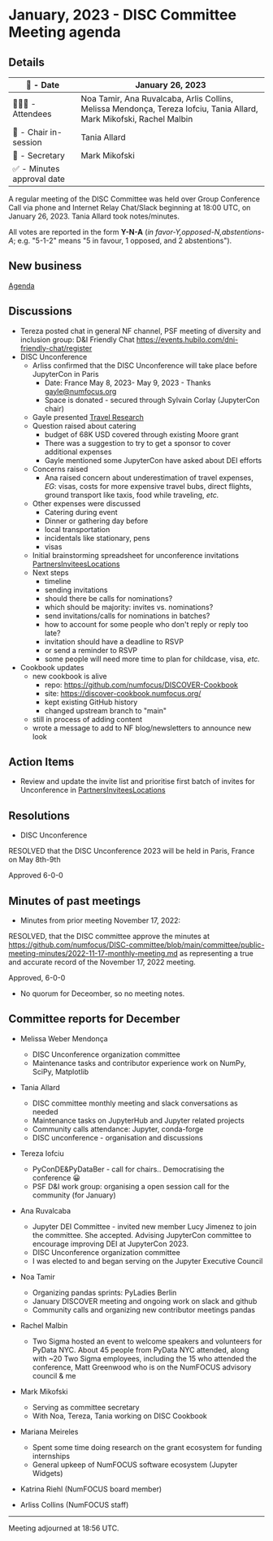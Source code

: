 # January, 2023 - DISC Committee Meeting agenda

## Details

| 📅 - Date | January 26, 2023 |
|-----------|---|
| 🙋🏽‍♀️ - Attendees | Noa Tamir, Ana Ruvalcaba, Arlis Collins, Melissa Mendonça, Tereza Iofciu, Tania Allard, Mark Mikofski, Rachel Malbin |
| 💬 - Chair in-session | Tania Allard |
| 📝 - Secretary | Mark Mikofski |
| ✅ - Minutes approval date |   |

A regular meeting of the DISC Committee was held over Group Conference Call via phone and Internet Relay Chat/Slack beginning at 18:00 UTC, on January 26, 2023. Tania Allard took notes/minutes.

All votes are reported in the form **Y-N-A** (*in favor-Y‚opposed-N‚abstentions-A*; e.g. "5-1-2" means "5 in favour, 1 opposed, and 2 abstentions").

## New business

[Agenda](https://docs.google.com/document/d/13J66gq-sj-8hAdj44OKj2YmxitCZsDReC4lmtC5VBI0)

## Discussions

* Tereza posted chat in general NF channel, PSF meeting of diversity and inclusion group: D&I Friendly Chat https://events.hubilo.com/dni-friendly-chat/register
* DISC Unconference
  - Arliss confirmed that the DISC Unconference will take place before JupyterCon in Paris 
    + Date: France May 8, 2023- May 9, 2023 -  Thanks gayle@numfocus.org
    + Space is donated - secured through Sylvain Corlay (JupyterCon chair)
  - Gayle presented [Travel Research](https://docs.google.com/document/d/1EpPNyactymDbYbQjLQ3fZS8unw28bU5pvo7nuY9d9wg)
  - Question raised about catering
    + budget of 68K USD covered through existing Moore grant
    + There was a suggestion to try to get a sponsor to cover additional expenses
    + Gayle mentioned some JupyterCon have asked about DEI efforts
  - Concerns raised
    + Ana raised concern about underestimation of travel expenses, _EG_: visas, costs for more expensive travel bubs, direct flights, ground transport like taxis, food while traveling, _etc._
  - Other expenses were discussed
    + Catering during event
    + Dinner or gathering day before
    + local transportation
    + incidentals like stationary, pens
    + visas
  - Initial brainstorming spreadsheet for unconference invitations [PartnersInviteesLocations](https://docs.google.com/spreadsheets/d/158TAICTeqzqdonVwnh3aR-AMhD2Z3S9dBen-mL0Kujg)
  - Next steps
    + timeline
    + sending invitations
    + should there be calls for nominations?
    + which should be majority: invites vs. nominations?
    + send invitations/calls for nominations in batches?
    + how to account for some people who don't reply or reply too late?
    + invitation should have a deadline to RSVP 
    + or send a reminder to RSVP
    + some people will need more time to plan for childcase, visa, _etc._
* Cookbook updates
  - new cookbook is alive
    + repo: https://github.com/numfocus/DISCOVER-Cookbook
    + site: https://discover-cookbook.numfocus.org/
    + kept existing GitHub history
    + changed upstream branch to "main"
  - still in process of adding content
  - wrote a message to add to NF blog/newsletters to announce new look

## Action Items
- Review and update the invite list and prioritise first batch of invites for Unconference in [PartnersInviteesLocations](https://docs.google.com/spreadsheets/d/158TAICTeqzqdonVwnh3aR-AMhD2Z3S9dBen-mL0Kujg)

## Resolutions

* DISC Unconference

RESOLVED that the DISC Unconference 2023 will be held in Paris, France on May 8th-9th

Approved 6-0-0

## Minutes of past meetings

* Minutes from prior meeting November 17, 2022:

RESOLVED, that the DISC committee approve the minutes at https://github.com/numfocus/DISC-committee/blob/main/committee/public-meeting-minutes/2022-11-17-monthly-meeting.md as representing a true and accurate record of the November 17, 2022 meeting.

Approved, 6-0-0

* No quorum for Deceomber, so no meeting notes.

## Committee reports for December

* Melissa Weber Mendonça
  - DISC Unconference organization committee
  - Maintenance tasks and contributor experience work on NumPy, SciPy, Matplotlib

* Tania Allard 
  - DISC committee monthly meeting and slack conversations as needed 
  - Maintenance tasks on JupyterHub and Jupyter related projects
  - Community calls attendance: Jupyter, conda-forge
  - DISC unconference - organisation and discussions

* Tereza Iofciu
  - PyConDE&PyDataBer - call for chairs.. Democratising the conference 😀
  - PSF D&I work group: organising a open session call for the community (for January)

* Ana Ruvalcaba
  - Jupyter DEI Committee - invited new member Lucy Jimenez to join the committee. She accepted. Advising JupyterCon committee to encourage improving DEI at JupyterCon 2023.  
  - DISC Unconference organization committee
  - I was elected to and began serving on the Jupyter Executive Council

* Noa Tamir
  - Organizing pandas sprints: PyLadies Berlin
  - January DISCOVER meeting and ongoing work on slack and github
  - Community calls and organizing new contributor meetings pandas

* Rachel Malbin
  - Two Sigma hosted an event to welcome speakers and volunteers for PyData NYC. About 45 people from PyData NYC attended, along with ~20 Two Sigma employees, including the 15  who attended the conference,  Matt Greenwood who is on the NumFOCUS advisory council & me

* Mark Mikofski
  - Serving as committee secretary
  - With Noa, Tereza, Tania working on DISC Cookbook

* Mariana Meireles
  - Spent some time doing research on the grant ecosystem for funding internships
  - General upkeep of NumFOCUS software ecosystem (Jupyter Widgets)

* Katrina Riehl (NumFOCUS board member)

* Arliss Collins (NumFOCUS staff)

---

Meeting adjourned at 18:56 UTC.
